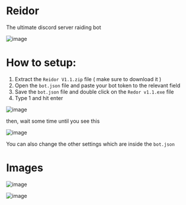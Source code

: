 # Reidor

The ultimate discord server raiding bot

![image](https://user-images.githubusercontent.com/36286877/130355177-1e4af2f9-9de8-414e-a49e-b20b64bc9093.png)

# How to setup:

1. Extract the `Reidor V1.1.zip` file ( make sure to download it )
2. Open the `bot.json` file and paste your bot token to the relevant field
3. Save the `bot.json` file and double click on the `Redor v1.1.exe` file
4. Type 1 and hit enter

![image](https://user-images.githubusercontent.com/36286877/130354872-ef4a329c-3568-4b2e-beb9-9c60414598f2.png)

then, wait some time until you see this

![image](https://user-images.githubusercontent.com/36286877/130354912-f733bf54-44d4-4a3d-9b19-e396646eff41.png)

You can also change the other settings which are inside the `bot.json`

# Images

![image](https://user-images.githubusercontent.com/36286877/130355042-03037bb8-439d-472c-b709-673d03b054bf.png)

![image](https://user-images.githubusercontent.com/36286877/130355081-a4a01bcf-a2fd-438b-8352-89cf3215198a.png)
